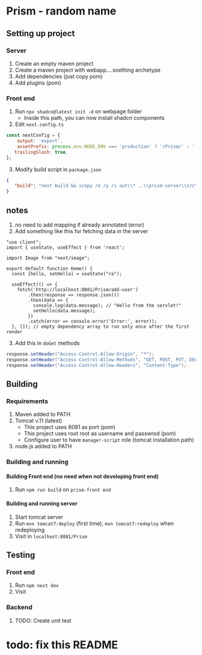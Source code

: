 # Prism - random name

## Setting up project

### Server
1. Create an empty maven project
2. Create a maven project with webapp....soething archetype
2. Add dependencies (just copy pom)
3. Add plugins (pom)

### Front end
1. Run `npx shadcn@latest init -d` on webpage folder
   - Inside this path, you can now install shadcn components
2. Edit `next.config.ts`
```js
const nextConfig = {
    output: 'export',
    assetPrefix: process.env.NODE_ENV === 'production' ? '/Prism/' : '' // for _next error
   trailingSlash: true,
};
```
3. Modify build script in `package.json`
```json
{
   "build": "next build && xcopy /e /y /i out\\* ..\\prism-server\\src\\main\\webapp\\"
}
```


## notes
1. no need to add mapping if already annotated (error)
2. Add something like this for fetching data in the server
```tsx
"use client";
import { useState, useEffect } from 'react';

import Image from "next/image";

export default function Home() {
  const [hello, setHello] = useState("ra");

  useEffect(() => {
    fetch('http://localhost:8081/Prism/add-user')
        .then(response => response.json())
        .then(data => {
          console.log(data.message); // "Hello from the servlet!"
          setHello(data.message);
        })
        .catch(error => console.error('Error:', error));
  }, []); // empty dependency array to run only once after the first render
```
3. Add this in `doGet` methods
```java
response.setHeader("Access-Control-Allow-Origin", "*");
response.setHeader("Access-Control-Allow-Methods", "GET, POST, PUT, DELETE");
response.setHeader("Access-Control-Allow-Headers", "Content-Type");
```

## Building

### Requirements
1. Maven added to PATH
2. Tomcat v.11 (latest)
    - This project uses 8081 as port (pom)
    - This project uses root root as username and passwrod (pom)
    - Configure user to have `manager-script` role (tomcat installation path)
3. node.js added to PATH

### Building and running

#### Building Front end (no need when not developing front end)
1. Run `npm run build` on `prism-front end`

#### Building and running server
1. Start tomcat server
2. Run `mvn tomcat7:deploy` (first time), `mvn tomcat7:redeploy` when redeploying
3. Visit in `localhost:8081/Prism`

## Testing

### Front end
1. Run `npm next dev`
2. Visit 

### Backend
1. TODO: Create unit test

# todo: fix this README
